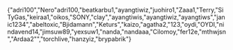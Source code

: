 {"adri100","Nero"adri100,"beatkarbu1,"ayangtiwiz,"juohiro1,"Zaaa1,"Terry,"SiTyGas,"keiraa1,"oikos,"SONY,"clay","ayangtiwis,"ayangtiwiz,"ayangtiws","janic1234","abeltoxic,"Bjidamann","Keturs","kaizo,"agatha2,"123,"oydi,"OYDI,"nindavend14,"jimsuw89,"yexsuw1,"nanda,"nandaaa,"Cilomoy,"fer12e,"mthwjsn","Ardaa2"","torchlive,"hanzyiz,"brypabrik"}
